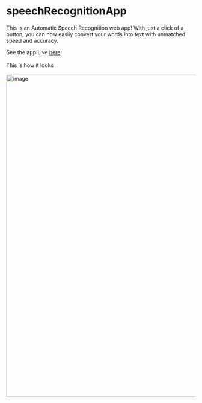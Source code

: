 # speechRecognitionApp
  This is an Automatic Speech Recognition web app! With just a click of a button, you can now easily convert your words into text with unmatched speed and accuracy.

See the app Live [here](https://suryathink.github.io/speechRecognitionApp/)
</br></br>
This is how it looks
</br>
</br>
<img width="854" alt="image" src="https://user-images.githubusercontent.com/96377101/232207294-3df5e127-f335-4bfb-8a02-d2247091f6c1.png">

